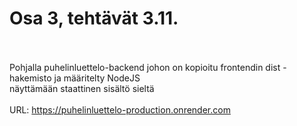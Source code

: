 # Osa 3, tehtävät 3.11. <br/><br/>
Pohjalla puhelinluettelo-backend johon on kopioitu frontendin dist -hakemisto ja määritelty NodeJS <br/>
näyttämään staattinen sisältö sieltä <br/><br/>
URL: https://puhelinluettelo-production.onrender.com
